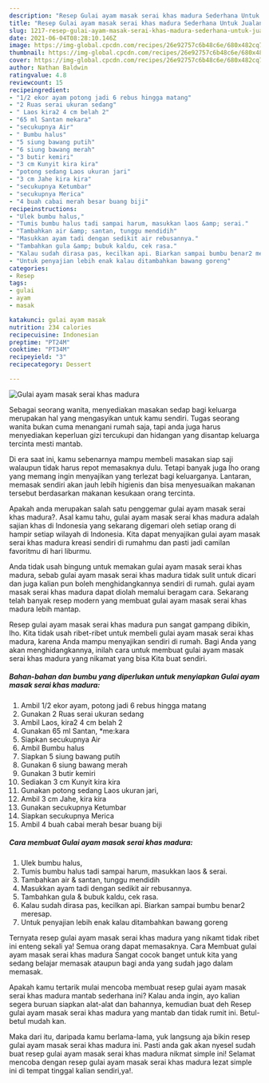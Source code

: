 ```yaml
---
description: "Resep Gulai ayam masak serai khas madura Sederhana Untuk Jualan"
title: "Resep Gulai ayam masak serai khas madura Sederhana Untuk Jualan"
slug: 1217-resep-gulai-ayam-masak-serai-khas-madura-sederhana-untuk-jualan
date: 2021-06-04T08:28:10.146Z
image: https://img-global.cpcdn.com/recipes/26e92757c6b48c6e/680x482cq70/gulai-ayam-masak-serai-khas-madura-foto-resep-utama.jpg
thumbnail: https://img-global.cpcdn.com/recipes/26e92757c6b48c6e/680x482cq70/gulai-ayam-masak-serai-khas-madura-foto-resep-utama.jpg
cover: https://img-global.cpcdn.com/recipes/26e92757c6b48c6e/680x482cq70/gulai-ayam-masak-serai-khas-madura-foto-resep-utama.jpg
author: Nathan Baldwin
ratingvalue: 4.8
reviewcount: 15
recipeingredient:
- "1/2 ekor ayam potong jadi 6 rebus hingga matang"
- "2 Ruas serai ukuran sedang"
- " Laos kira2 4 cm belah 2"
- "65 ml Santan mekara"
- "secukupnya Air"
- " Bumbu halus"
- "5 siung bawang putih"
- "6 siung bawang merah"
- "3 butir kemiri"
- "3 cm Kunyit kira kira"
- "potong sedang Laos ukuran jari"
- "3 cm Jahe kira kira"
- "secukupnya Ketumbar"
- "secukupnya Merica"
- "4 buah cabai merah besar buang biji"
recipeinstructions:
- "Ulek bumbu halus,"
- "Tumis bumbu halus tadi sampai harum, masukkan laos &amp; serai."
- "Tambahkan air &amp; santan, tunggu mendidih"
- "Masukkan ayam tadi dengan sedikit air rebusannya."
- "Tambahkan gula &amp; bubuk kaldu, cek rasa."
- "Kalau sudah dirasa pas, kecilkan api. Biarkan sampai bumbu benar2 meresap."
- "Untuk penyajian lebih enak kalau ditambahkan bawang goreng"
categories:
- Resep
tags:
- gulai
- ayam
- masak

katakunci: gulai ayam masak 
nutrition: 234 calories
recipecuisine: Indonesian
preptime: "PT24M"
cooktime: "PT34M"
recipeyield: "3"
recipecategory: Dessert

---
```



![Gulai ayam masak serai khas madura](https://img-global.cpcdn.com/recipes/26e92757c6b48c6e/680x482cq70/gulai-ayam-masak-serai-khas-madura-foto-resep-utama.jpg)

Sebagai seorang wanita, menyediakan masakan sedap bagi keluarga merupakan hal yang mengasyikan untuk kamu sendiri. Tugas seorang  wanita bukan cuma menangani rumah saja, tapi anda juga harus menyediakan keperluan gizi tercukupi dan hidangan yang disantap keluarga tercinta mesti mantab.

Di era  saat ini, kamu sebenarnya mampu membeli masakan siap saji walaupun tidak harus repot memasaknya dulu. Tetapi banyak juga lho orang yang memang ingin menyajikan yang terlezat bagi keluarganya. Lantaran, memasak sendiri akan jauh lebih higienis dan bisa menyesuaikan makanan tersebut berdasarkan makanan kesukaan orang tercinta. 



Apakah anda merupakan salah satu penggemar gulai ayam masak serai khas madura?. Asal kamu tahu, gulai ayam masak serai khas madura adalah sajian khas di Indonesia yang sekarang digemari oleh setiap orang di hampir setiap wilayah di Indonesia. Kita dapat menyajikan gulai ayam masak serai khas madura kreasi sendiri di rumahmu dan pasti jadi camilan favoritmu di hari liburmu.

Anda tidak usah bingung untuk memakan gulai ayam masak serai khas madura, sebab gulai ayam masak serai khas madura tidak sulit untuk dicari dan juga kalian pun boleh menghidangkannya sendiri di rumah. gulai ayam masak serai khas madura dapat diolah memalui beragam cara. Sekarang telah banyak resep modern yang membuat gulai ayam masak serai khas madura lebih mantap.

Resep gulai ayam masak serai khas madura pun sangat gampang dibikin, lho. Kita tidak usah ribet-ribet untuk membeli gulai ayam masak serai khas madura, karena Anda mampu menyajikan sendiri di rumah. Bagi Anda yang akan menghidangkannya, inilah cara untuk membuat gulai ayam masak serai khas madura yang nikamat yang bisa Kita buat sendiri.

<!--inarticleads1-->

##### Bahan-bahan dan bumbu yang diperlukan untuk menyiapkan Gulai ayam masak serai khas madura:

1. Ambil 1/2 ekor ayam, potong jadi 6 rebus hingga matang
1. Gunakan 2 Ruas serai ukuran sedang
1. Ambil  Laos, kira2 4 cm belah 2
1. Gunakan 65 ml Santan, *me:kara
1. Siapkan secukupnya Air
1. Ambil  Bumbu halus
1. Siapkan 5 siung bawang putih
1. Gunakan 6 siung bawang merah
1. Gunakan 3 butir kemiri
1. Sediakan 3 cm Kunyit kira kira
1. Gunakan potong sedang Laos ukuran jari,
1. Ambil 3 cm Jahe, kira kira
1. Gunakan secukupnya Ketumbar
1. Siapkan secukupnya Merica
1. Ambil 4 buah cabai merah besar buang biji




<!--inarticleads2-->

##### Cara membuat Gulai ayam masak serai khas madura:

1. Ulek bumbu halus,
1. Tumis bumbu halus tadi sampai harum, masukkan laos &amp; serai.
1. Tambahkan air &amp; santan, tunggu mendidih
1. Masukkan ayam tadi dengan sedikit air rebusannya.
1. Tambahkan gula &amp; bubuk kaldu, cek rasa.
1. Kalau sudah dirasa pas, kecilkan api. Biarkan sampai bumbu benar2 meresap.
1. Untuk penyajian lebih enak kalau ditambahkan bawang goreng




Ternyata resep gulai ayam masak serai khas madura yang nikamt tidak ribet ini enteng sekali ya! Semua orang dapat memasaknya. Cara Membuat gulai ayam masak serai khas madura Sangat cocok banget untuk kita yang sedang belajar memasak ataupun bagi anda yang sudah jago dalam memasak.

Apakah kamu tertarik mulai mencoba membuat resep gulai ayam masak serai khas madura mantab sederhana ini? Kalau anda ingin, ayo kalian segera buruan siapkan alat-alat dan bahannya, kemudian buat deh Resep gulai ayam masak serai khas madura yang mantab dan tidak rumit ini. Betul-betul mudah kan. 

Maka dari itu, daripada kamu berlama-lama, yuk langsung aja bikin resep gulai ayam masak serai khas madura ini. Pasti anda gak akan nyesel sudah buat resep gulai ayam masak serai khas madura nikmat simple ini! Selamat mencoba dengan resep gulai ayam masak serai khas madura lezat simple ini di tempat tinggal kalian sendiri,ya!.

